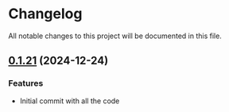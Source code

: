 # Changelog

All notable changes to this project will be documented in this file.
## [0.1.21]() (2024-12-24)
### Features
* Initial commit with all the code
